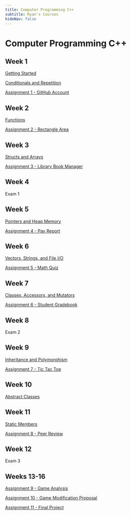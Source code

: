```yaml
---
title: Computer Programming C++
subtitle: Ryan's Courses
hideNav: false
---
```


# Computer Programming C++

## Week 1

[Getting Started](/appel/computer-programming-cpp/getting-started)

[Conditionals and Repetition](/appel/computer-programming-cpp/conditionals-and-repetition)

[Assignment 1 - GitHub Account](/appel/computer-programming-cpp/assignments/github-account)

## Week 2

[Functions](/appel/computer-programming-cpp/functions)

[Assignment 2 - Rectangle Area](/appel/computer-programming-cpp/assignments/rectangle-area)

## Week 3

[Structs and Arrays](/appel/computer-programming-cpp/structs-and-arrays)

[Assignment 3 - Library Book Manager](/appel/computer-programming-cpp/assignments/book-manager)

## Week 4

Exam 1

## Week 5

[Pointers and Heap Memory](/appel/computer-programming-cpp/pointers-and-heap-memory)

[Assignment 4 - Pay Report](/appel/computer-programming-cpp/assignments/pay-report)

## Week 6

[Vectors, Strings, and File I/O](/appel/computer-programming-cpp/vectors-strings-filio)

[Assignment 5 - Math Quiz](/appel/computer-programming-cpp/assignments/math-quiz)

## Week 7

[Classes, Accessors, and Mutators](/appel/computer-programming-cpp/classes)

[Assignment 6 - Student Gradebook](/appel/computer-programming-cpp/assignments/student-gradebook)

## Week 8

Exam 2

## Week 9

[Inheritance and Polymorphism](/appel/computer-programming-cpp/inheritance-and-polymorphism)

[Assignment 7 - Tic Tac Toe](/appel/computer-programming-cpp/assignments/tic-tac-toe)

## Week 10

[Abstract Classes](/appel/computer-programming-cpp/abstract-classes)

## Week 11

[Static Members](/appel/computer-programming-cpp/static-members)

[Assignment 8 - Peer Review](/appel/computer-programming-cpp/assignments/peer-review)

## Week 12

Exam 3

## Weeks 13-16

[Assignment 9 - Game Analysis](/appel/computer-programming-cpp/assignments/game-analysis)

[Assignment 10 - Game Modification Proposal](/appel/computer-programming-cpp/assignments/modification-proposal)

[Assignment 11 - Final Project](/appel/computer-programming-cpp/final-project)

